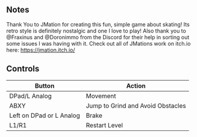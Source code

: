 ## Notes

Thank You to JMation for creating this fun, simple game about skating! Its retro style is definitely nostalgic and one I love to play!
Also thank you to @Fraxinus and @Doronimmo from the Discord for their help in sorting out some issues I was having with it. Check out all of JMations work on itch.io here: https://jmation.itch.io/

## Controls

| Button | Action |
|--|--| 
|DPad/L Analog|Movement|
|ABXY|Jump to Grind and Avoid Obstacles|
|Left on DPad or L Analog|Brake|
|L1/R1|Restart Level|


